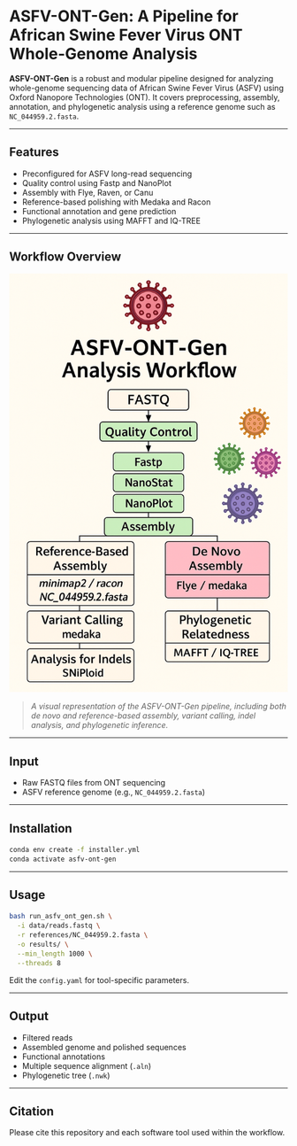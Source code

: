 
# ASFV-ONT-Gen: A Pipeline for African Swine Fever Virus ONT Whole-Genome Analysis

**ASFV-ONT-Gen** is a robust and modular pipeline designed for analyzing whole-genome sequencing data of African Swine Fever Virus (ASFV) using Oxford Nanopore Technologies (ONT). It covers preprocessing, assembly, annotation, and phylogenetic analysis using a reference genome such as `NC_044959.2.fasta`.

---

## Features

- Preconfigured for ASFV long-read sequencing
- Quality control using Fastp and NanoPlot
- Assembly with Flye, Raven, or Canu
- Reference-based polishing with Medaka and Racon
- Functional annotation and gene prediction
- Phylogenetic analysis using MAFFT and IQ-TREE

---

## Workflow Overview

![ASFV-ONT-Gen Workflow](ASFV-ONT-Gen_Workflow.png)

> *A visual representation of the ASFV-ONT-Gen pipeline, including both de novo and reference-based assembly, variant calling, indel analysis, and phylogenetic inference.*

---

## Input

- Raw FASTQ files from ONT sequencing
- ASFV reference genome (e.g., `NC_044959.2.fasta`)

---

## Installation

```bash
conda env create -f installer.yml
conda activate asfv-ont-gen
```

---

## Usage

```bash
bash run_asfv_ont_gen.sh \
  -i data/reads.fastq \
  -r references/NC_044959.2.fasta \
  -o results/ \
  --min_length 1000 \
  --threads 8
```

Edit the `config.yaml` for tool-specific parameters.

---

## Output

- Filtered reads
- Assembled genome and polished sequences
- Functional annotations
- Multiple sequence alignment (`.aln`)
- Phylogenetic tree (`.nwk`)

---

## Citation

Please cite this repository and each software tool used within the workflow.





